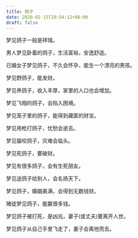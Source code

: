 ```yaml
---
title: 鸽子
date: 2020-02-15T20:54:12+08:00
draft: false
---
```


梦见鸽子一般是祥瑞。<br>


男人梦见卧着的鸽子，生活富裕，安逸舒适。<br>


已婚女子梦见鸽子，不久会怀孕，能生一个漂亮的男孩。<br>


梦见野鸽子，能发财。<br>


梦见养鸽子，收入丰厚，家里的人口也会增加。<br>


梦见飞翔的鸽子，会陷入困境。<br>


梦见笼子里的鸽子，能得到藏匿的财宝。<br>


梦见用枪打鸽子，忧愁会逝去。<br>


梦见猫咬鸽子，灾难会临头。<br>


梦见死鸽子，要破财。<br>


梦见有很多鸽子，会有生死朋友。<br>


梦见送鸽子给别人，会名扬天下。<br>


梦见鸽子，婚姻美满，会得到无数钱财。<br>


赌徒梦见鸽子，能赢很多钱。<br>


梦见鸽子被打死，是凶兆，妻子(或丈夫)要离开人世。<br>


梦见鸽子从自己手里飞走了，妻子会离他而去。<br>
